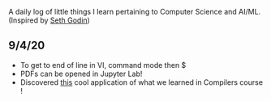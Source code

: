 A daily log of little things I learn pertaining to Computer Science and AI/ML.
(Inspired by [Seth Godin](https://seths.blog/))

## 9/4/20

* To get to end of line in VI, command mode then $
* PDFs can be opened in Jupyter Lab!
* Discovered [this](https://explosion.ai/demos/displacy) cool application of what we learned in Compilers course !
